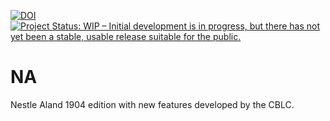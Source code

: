 [![DOI](https://zenodo.org/badge/442394564.svg)](https://zenodo.org/badge/latestdoi/442394564)
 [![Project Status: WIP – Initial development is in progress, but there has not yet been a stable, usable release suitable for the public.](https://www.repostatus.org/badges/latest/wip.svg)](https://www.repostatus.org/#wip)

# NA
Nestle Aland 1904 edition with new features developed by the CBLC.




